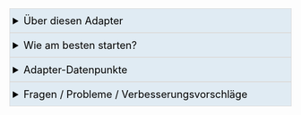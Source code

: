 <!-- Markdown Collapsible Section, see https://gist.github.com/pierrejoubert73/902cc94d79424356a8d20be2b382e1ab -->
<details>
  <summary style="font-size:1.3em; border:1px solid #ddd; background-color:#E0EBF3; color:black; padding:10px 0 10px 5px">Über diesen Adapter</summary> <!-- Header -->
  <!-- Markdown Collapsible Section - We must have an empty line below (per link above)  -->

<br>In unserer Heim-Automation haben wir ja diverse **Auslöser**, z.B.
 * Bewegungsmelder im Flur löst aus, 
 * ein Wandschalter wird gedrückt, 
 * eine bestimmte Zeit tritt ein (etwa 30 Minuten nach Sonnenuntergang oder Mo-Fr um 7:00)

Gleichzeitig möchten wir oftmals, dass dabei zusätzliche Bedingungen (nicht) zutreffen (z.B. 'Heute ist Feiertag', 'Wohnzimmer-Fenster ist offen', Helligkeit ist größer 100 Lux, etc.).

Sobald also was auslöst, und optional Bedingungen zutreffen oder nicht zutreffen, sollen Ziel-Datenpunkte (d.h. **Zielgeräte**) geschaltet werden.
Außerdem soll etwa nach ausgelöstem Bewegungungsmelder ein Timer laufen, der (sobald keine Bewegung mehr) nach der eingestellten Anzahl Sekunden die Zielgeräte wieder abschaltet.

Smart Control kümmert sich entsprechend darum und führt alles gemäß IFTTT aus.

Ziel ist, hiermit viele JavaScripts und Blockly abzulösen und eine sehr anwenderfreundliche Möglichkeit für diverse Szenarien zu bieten.

</details>
<!-- Markdown Collapsible Section - We must have an empty line below (per link above)  -->

<details>
  <summary style="font-size:1.3em; border:1px solid #ddd; background-color:#E0EBF3; color:black; padding:10px 0 10px 5px">Wie am besten starten?</summary> <!-- Header -->
  <!-- Markdown Collapsible Section - We must have an empty line below (per link above)  -->

<br>Du gehst einfach durch die einzelnen Options-Seiten (obige Reiter) wie folgt durch:

| Reiter | Was machen |
|--------|------------|
|1. ZIELGERÄTE | Hier trägst du all deine zu schaltenden Ziel-Geräte ein, also Lichter, Radio, usw. Du kannst dort in der ersten Tabelle einzelne Geräte anlegen, und/oder in der zweiten Tabelle auch sogenannte "Aufzählungen" (Enums) nutzen. [Link zur Dokumentation: Aufzählungen](https://www.iobroker.net/#de/documentation/admin/enums.md) |
|2. ZUSÄTZLICHE BEDINGUNGEN | *Optional*: Hier trägst du zusätzliche Bedingungen ein, die (nicht) zutreffen sollen, z.B.: keiner anwesend, Feiertag heute, usw. |
|3. AUSLÖSER |Hier trägst du Auslöser ein, also z.B. Bewegungsmelder, Wandschalter, etc., sowie ggf. zeitabhängige Auslöser (z.B. jeden Tag um 8:00 Uhr). |
|4. ZONEN |Hier führst du alles zusammen, in dem du alle "Zonen" definierst (z.B. Badezimmer 1.OG, Kaffeeecke, usw.) und Auslöser und zu schaltende Zielgeräte zuweist, sowie auch weitere Bedingungen zur Ausführung definierst. |
| WEITERE OPTIONEN | Hier kannst du weitere Adapter-Optionen einstellen. |

### Durch Klicken auf die jeweils dunkelblau hinterlegte Überschrift erhältst du weitere Infos zu den Einstellungungen, Beispiel:

![image](https://github.com/Mic-M/ioBroker.smartcontrol/blob/master/admin/doc-md/img/start_show-explanation.gif?raw=true)



### Hinweis: Auswahl-Felder (Drop-Down) in Tabellen

Auswahlfelder (Drop-Down-Menüs), die mehrere selektierbare Werte bieten, müssen "an der Seite" angeklickt werden. Dies ist ein Issue des ioBroker-Admin-Adapters, und nicht von Smart Control. [Das Issue ist gemeldet und adressiert](https://github.com/ioBroker/ioBroker.admin/issues/590) im ioBroker Admin Adapter, und wird mit dem nächsten Update kommen.

![image](https://github.com/Mic-M/ioBroker.smartcontrol/blob/master/admin/doc-md/img/start_dropdown-ani.gif?raw=true)


<br>Einfache Abhilfe: Klicke einfach auf den blauen Button links daneben, dann bekommst du einen viel besseren Auswahl-Dialog:

![image](https://github.com/Mic-M/ioBroker.smartcontrol/blob/master/admin/doc-md/img/start_open-dialog.png?raw=true)


</details>
<!-- Markdown Collapsible Section - We must have an empty line below (per link above)  -->

<details>
  <summary style="font-size:1.3em; border:1px solid #ddd; background-color:#E0EBF3; color:black; padding:10px 0 10px 5px">Adapter-Datenpunkte</summary> <!-- Header -->
  <!-- Markdown Collapsible Section - We must have an empty line below (per link above)  -->

### smartcontrol.x.info.astroTimes

Hier findest du alle aktuellen Astrozeiten deiner Geo-Koordinaten, die du in den ioBroker-Admin-Optionen (Schraubschlüssel oben links) eingestellt hast.

![image](https://github.com/Mic-M/ioBroker.smartcontrol/blob/master/admin/doc-md/img/start_states-astro.png?raw=true)

### smartcontrol.x.info.log.zoneActivations.json

Mit `smartcontrol.x.info.log.zoneActivations.json` stellt der Adapter einen Datenpunkt bereit, der, sobald eine Zone erfolgreich ausgeführt wurde, Informationen hierzu als JSON zur Verfügung stellt (dabei erscheint der neueste Eintrag jeweils oben). In den Adapter-Optionen, im Reiter "WEITERE OPTIONEN", kannst du unter "Logging" die Anzahl der JSON-Einträge einstellen.

### smartcontrol.x.options

Hier kannst du für jede Optionen-Tabelle einzelne Zeilen an- und abschalten (Datenpunkt `active`).
<br>Zudem kannst du für alle Bewegungsmelder die Zeit in Sekunden (Datenpunkt `duration`) und die Grenze für die Helligkeit (Datenpunkt `briThreshold`) ändern.

![image](https://github.com/Mic-M/ioBroker.smartcontrol/blob/master/admin/doc-md/img/start_states-options-motion.png?raw=true)


**Bitte beachten:** Eine Änderung dieser Datenpunkte bewirkt einen Neustart der Adapter-Instanz, damit die Änderungen greifen können.

### smartcontrol.x.targetDevices

Für jede Tabellenzeile unter "1. ZIELGERÄTE" fügt der Adapter hier verknüpfte Datenpunkte hinzu. Wenn du diese Datenpunkte änderst, wird der ursprüngliche Ziel-Datenpunkt entsprechend geändert, und umgekehrt.

![image](https://github.com/Mic-M/ioBroker.smartcontrol/blob/master/admin/doc-md/img/start_states-target-devices.png?raw=true)


### smartcontrol.x.Test

Hier stehen dir Datenpunkte rein zum Testen des Adapters zur Verfügung. Diese Datenpunkte stellen keinerlei Funktionen oder Features zur Verfügung und dienen eben nur zum Testen dieses Adapters. Nach der ersten Installation einer Instanz dieses Adapters sind die Adapteroptionen mit einigen dieser Datenpunkte vorbelegt. Beginne z.B. mit dem Testen, indem du z.B. einen Auslöser-Datenpunkt aktivierst, also z.B. `smartcontrol.0.Test.trigger.Bathroom_motion` auf `true` setzt. Dann prüfst du, ob etwas ausgelöst wird (basierend auf den Einstellungen in "4. ZONEN" etc.).
<br>Das ioBroker-Log (ioBroker Admin > Log) liefert detaillierte Informationen. Für das Debugging setzt du bitte den Log-Level der Adapterinstanz auf 'debug', damit du viel mehr Informationen im Log erhältst.

![image](https://github.com/Mic-M/ioBroker.smartcontrol/blob/master/admin/doc-md/img/start_states-test.png?raw=true)

</details>
<!-- Markdown Collapsible Section - We must have an empty line below (per link above)  -->

<details>
  <summary style="font-size:1.3em; border:1px solid #ddd; background-color:#E0EBF3; color:black; padding:10px 0 10px 5px">Fragen / Probleme / Verbesserungsvorschläge</summary> <!-- Header -->
  <!-- Markdown Collapsible Section - We must have an empty line below (per link above)  -->

### Fragen zur Bedienung, etc.

Frage am besten im ioBroker-Forum, idealerweise referenzierst du @Mic so dass ich als Entwickler eine Meldung bekomme. Aktueller Forum-Thread für diesen Adapter ist hier: [ioBroker-Forum: Smart Control](https://forum.iobroker.net/topic/36728/).

### Fehler / Bug

Prüfe zunächst das ioBroker Log auf sämtliche Hinweise und gehe diesen entsprechend nach. Falls du nicht sicher bist, ob du alles richtig gemacht hast in den Adapter-Einstellungen, siehe oben -> *Fragen zur Bedienung, etc.*. 
<br>Falls du wirklich einen durch diesen Adapter verursachten Fehler hast:
1. Gehe zu [GitHub: Smart Control Issues](https://github.com/Mic-M/ioBroker.smartcontrol/issues) und erstelle ein neues Issue. 
2. Beschreibe **ausführlich** die Problematik und Schritt für Schritt, was du getan hast als/bevor der Fehler auftrat. Setze außerdem das Log Level des Adapters auf "Debug", reproduziere den Fehler und stelle die Logausgabe in Code-Tags im Issue ein. ioBroker schneidet Log-Zeilen ab, daher gehst du dazu bitte direkt ins Logfile (durch Klicken auf "Download Log"). 
3. Füge Screenshots hinzu, soweit möglicherweise hilfreich für mich als Entwickler
4. Füge den Adapter-Optionen-Export hinzu, sofern möglicherweise sinnvoll zur Fehlersuche für mich: Ganz oben rechts in den SmartControl-Adapter-Optionen den blauen Button "Pfeil nach unten" anklicken.

### Erweiterungungswunsch (neues Feature)

Mach am besten ein neues Github-Issue auf unter [GitHub: Smart Control Issues](https://github.com/Mic-M/ioBroker.smartcontrol/issues), in Deutsch oder Englisch. Wenn Deutsch deine Muttersprache ist, dann schreibe auch bitte in Deutsch und nicht Englisch auf Github. Das macht unsere Kommunikation deutlich einfacher und du brauchst dir keinen abbrechen :-) Nicht deutsch sprechende User können das dennoch dank Google Translate o.ä. super mitlesen und sich einbringen.


</details>
<!-- Markdown Collapsible Section - We must have an empty line below (per link above)  -->


